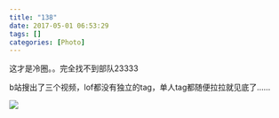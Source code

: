 ```yaml
---
title: "138"
date: 2017-05-01 06:53:29
tags: []
categories: [Photo]
---
```


<p>这才是冷圈。。完全找不到部队23333</p> 
<p>b站搜出了三个视频，lof都没有独立的tag，单人tag都随便拉拉就见底了……</p>

![](https://imglf.nosdn.127.net/img/a0Q0UWZOckZvaXRKWGpSYXA1QWQzeXczU2x2VDYxZVFFQ0JENkEvUGNvam9XckJ1YlI3YWhnPT0.jpg)